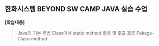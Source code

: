 ## 한화시스템 BEYOND SW CAMP JAVA 실습 수업

**[학습내용]**
> Java의 기본 문법
> Class에서 static method 활용 및 호출 흐름
> Pakage-Class-method

